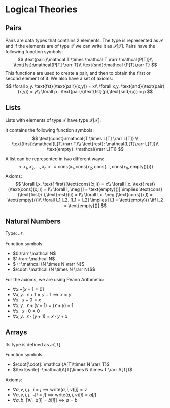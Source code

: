 # Logical Theories

## Pairs

Pairs are data types that contains 2 elements. The type is represented as $\mathcal P$ and if the elements are of type $\mathcal T$ we can write it as $\mathcal {P[T]}$. Pairs have the following function symbols:
$$
\text{pair:}\mathcal T \times \mathcal T \rarr \mathcal{P[T]}\\
\text{fst}:\mathcal{P[T] \rarr T}\\
\text{snd}:\mathcal {P[T]\rarr T}
$$
This functions are used to create a pair, and then to obtain the first or second element of it. We also have a set of axioms:
$$
\forall x,y. \text{fst}(\text{pair}(x,y)) = x\\
\forall x,y. \text{snd}(\text{pair}(x,y)) = y\\
\forall p . \text{pair}(\text{fst}(p),\text{snd}(p)) = p
$$

## Lists

Lists with elements of type $\mathcal T$ have type $\mathcal {L[T]}$. 

It contains the following function symbols:
$$
\text{const}:\mathcal{T \times L[T] \rarr L[T]} \\
\text{first}:\mathcal{L[T]\rarr T}\\
\text{rest}: \mathcal{L[T]\rarr L[T]}\\
\text{empty}: \mathcal{\rarr L[T]}
$$

A list can be represented in two different ways:
$$
<x_1,x_2,\dots,x_n> \equiv \text{cons}(x_1,\text{cons}(x_2,\text{cons}(\dots,\text{cons}(x_n,\text{empty}()))))
$$
Axioms:
$$
\forall l,x. \text{ first}(\text{cons}(x,l)) = x\\
\forall l,x. \text{ rest}(\text{cons}(x,l)) = l\\
\forall l, \neg [l = \text{empty}()] \implies \text{cons}(\text{first}(l),\text{rest}(l)) = l\\
\forall l,x. \neg [\text{cons}(x,l) = \text{empty}()]\\
\forall l_1,l_2. [l_1 = l_2] \implies [l_1 = \text{empty}() \iff l_2 = \text{empty}()]
$$

## Natural Numbers

Type: $\mathcal N$.

Function symbols:

- $0:\rarr \mathcal N$
- $1:\rarr \mathcal N$
- $+: \mathcal {N \times N \rarr N}$
- $\cdot: \mathcal {N \times N \rarr N}$$

For the axioms, we are using Peano Arithmetic:

- $\forall x. \neg[x+1 = 0]$
- $\forall x,y.~~ x + 1= y+1 \implies x = y$
- $\forall x.~~x+0 = x$
- $\forall x,y.~~ x + (y + 1) = (x+y)+1$
- $\forall x.~~ x \cdot0=0$
- $\forall x,y.~~x\cdot(y+1) = x \cdot y + x$



## Arrays

Its type is defined as $\mathcal A[T]$.

Function symbols:

- $\cdot[\cdot]: \mathcal{A[T]\times N \rarr T}$
- $\text{write}: \mathcal{A[T]\times N \times T \rarr A[T]}$

Axioms:

- $\forall a,v,i,j.~~ i = j \implies \text{write}(a,i,v)[j] = v$
- $\forall a,v,i,j.~\neg[i=j] \implies \text{write}(a,i,v)[j]=a[j]$
- $\forall a,b.~[\forall i.~~a[i] = b[i]] \iff a = b$

